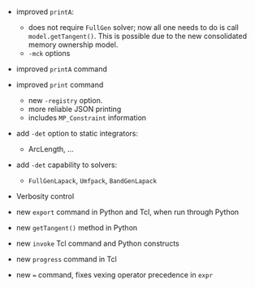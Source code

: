 
- improved `printA`:
  - does not require `FullGen` solver; now all one needs
    to do is call `model.getTangent()`. This is possible due to the
    new consolidated memory ownership model.
  - `-mck` options

- improved `printA` command

- improved `print` command
  - new `-registry` option.
  - more reliable JSON printing
  - includes `MP_Constraint` information

- add `-det` option to static integrators:
  - ArcLength, ...

- add `-det` capability to solvers:
  - `FullGenLapack`, `Umfpack`, `BandGenLapack`

- Verbosity control

- new `export` command in Python and Tcl, when run through Python
- new `getTangent()` method in Python
- new `invoke` Tcl command and Python constructs
- new `progress` command in Tcl
- new `=` command, fixes vexing operator precedence in `expr`

